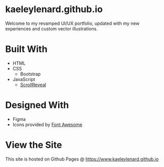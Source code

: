 # kaeleylenard.github.io
Welcome to my revamped UI/UX portfolio, updated with my new experiences and custom vector illustrations.

# Built With
* HTML
* CSS
  * Bootstrap
* JavaScript
  * [ScrollReveal](https://scrollrevealjs.org/)

# Designed With
* Figma
* Icons provided by [Font Awesome](https://fontawesome.com/)

# View the Site
This site is hosted on Github Pages @ https://www.kaeleylenard.github.io
